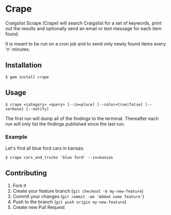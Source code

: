 # Crape

Craigslist Scrape (Crape) will search Craigslist for a set of keywords, print out the results and optionally send an email or text message for each item found.

It is meant to be run on a cron job and to send only newly found items every 'n' minutes.

## Installation

    $ gem install crape

## Usage

    $ crape <category> <query> [--in=place] [--color=true|false] [--verbose] [--notify]

The first run will dump all of the findings to the terminal.  Thereafter each run will only list the findings published since the last run.

### Example

Let's find all blue ford cars in kansas:

    $ crape cars_and_trucks 'blue ford' --in=kansas

## Contributing

1. Fork it
2. Create your feature branch (`git checkout -b my-new-feature`)
3. Commit your changes (`git commit -am 'Added some feature'`)
4. Push to the branch (`git push origin my-new-feature`)
5. Create new Pull Request
